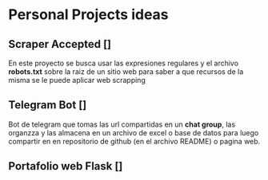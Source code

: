 # **Personal Projects ideas** 

## **Scraper Accepted** []

En este proyecto se busca usar las expresiones regulares y el archivo **robots.txt** sobre la raiz de un sitio web para saber a que recursos de la misma se le puede aplicar web scrapping

## **Telegram Bot** []

Bot de telegram que tomas las url compartidas en un **chat group**, las organzza y las almacena en un archivo de excel o base de datos para luego compartir en en repositorio de github (en el archivo README) o pagina web.

## **Portafolio web Flask** []